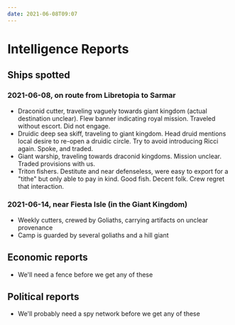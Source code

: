 ```yaml
---
date: 2021-06-08T09:07
---
```


# Intelligence Reports

## Ships spotted
### 2021-06-08, on route from Libretopia to Sarmar
* Draconid cutter, traveling vaguely towards giant kingdom (actual destination unclear). Flew banner indicating royal mission. Traveled without escort. Did not engage.
* Druidic deep sea skiff, traveling to giant kingdom. Head druid mentions local desire to re-open a druidic circle. Try to avoid introducing Ricci again. Spoke, and traded.
* Giant warship, traveling towards draconid kingdoms. Mission unclear. Traded provisions with us.
* Triton fishers. Destitute and near defenseless, were easy to export for a "tithe" but only able to pay in kind. Good fish. Decent folk. Crew regret that interaction.

### 2021-06-14, near Fiesta Isle (in the Giant Kingdom)
* Weekly cutters, crewed by Goliaths, carrying artifacts on unclear provenance
* Camp is guarded by several goliaths and a hill giant

## Economic reports
* We'll need a fence before we get any of these

## Political reports
* We'll probably need a spy network before we get any of these
